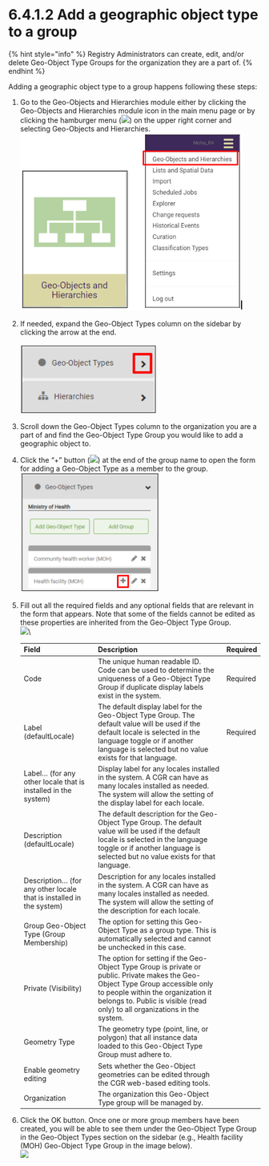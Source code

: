 # 6.4.1.2 Add a geographic object type to a group

{% hint style="info" %}
Registry Administrators can create, edit, and/or delete Geo-Object Type Groups for the organization they are a part of.
{% endhint %}

Adding a geographic object type to a group happens following these steps:

1. Go to the Geo-Objects and Hierarchies module either by clicking the Geo-Objects and Hierarchies module icon in the main menu page or by clicking the hamburger menu (![](https://lh3.googleusercontent.com/iuPmL\_Z1smFoRNK34qpVh9--96pLjj8A-P4QdCAlpcvxkSIfD3bihusMrW6MlenmddHse4DMtkIfNaLzts2tH95aM8vei5RBC6-FuLkbYRi4j4V9LiSgid0KfK2wPUgPo-Oim\_IF7FqvJW8Ck-ESi0sPLJ2Hi6rets24LbXMhLUD7h3zOJePImZz)) on the upper right corner and selecting Geo-Objects and Hierarchies.\
   ![](<../../../../.gitbook/assets/image (1).png>)
2. If needed, expand the Geo-Object Types column on the sidebar by clicking the arrow at the end.\
   \
   ![](<../../../../.gitbook/assets/image (4).png>)
3. Scroll down the Geo-Object Types column to the organization you are a part of and find the Geo-Object Type Group you would like to add a geographic object to.
4. Click the “+” button (![](https://lh3.googleusercontent.com/oA1JGDvIRjYWJbkQ6qnzwRzidAIp3crvNXzq9QGZiEcU-Ds\_Ip32UH75jwICYZvIN6-eC2Eejc6pbFWAd2RQUFto26bBQOdC-u7FCxBBurtg4lFRmgBYuuphrlRhSwQB-1UtTuE\_ILfJhnyZ9wWuwrkP-NQ4wFT1Vptl-pKt1OT\_Neaf6OuH3B6k)) at the end of the group name to open the form for adding a Geo-Object Type as a member to the group.\
   ![](<../../../../.gitbook/assets/image (2).png>)
5.  Fill out all the required fields and any optional fields that are relevant in the form that appears. Note that some of the fields cannot be edited as these properties are inherited from the Geo-Object Type Group.\
    ![](https://lh4.googleusercontent.com/1eLPy3eTTpNoa7YxT8HbCbRm-rUqct8v332cLNTe4DU19L6AvsUXaLHRDQdGnJc2Q1ydgYT4qSfp90Ey7olh2b8PtYk1QENytALemvhAZ4\_Zss8-mLgztmNtkC7PvJCUKtwBE\_Bskx8Iu8I861d1Cl9Q7cvmEVJlNQhfPzMblNQSZee9oLhaEo3z)\


    | Field                                                               | Description                                                                                                                                                                                                                                          | Required |
    | ------------------------------------------------------------------- | ---------------------------------------------------------------------------------------------------------------------------------------------------------------------------------------------------------------------------------------------------- | -------- |
    | Code                                                                | The unique human readable ID. Code can be used to determine the uniqueness of a Geo-Object Type Group if duplicate display labels exist in the system.                                                                                               | Required |
    | Label (defaultLocale)                                               | The default display label for the Geo-Object Type Group. The default value will be used if the default locale is selected in the language toggle or if another language is selected but no value exists for that language.                           | Required |
    | Label… (for any other locale that is installed in the system)       | Display label for any locales installed in the system. A CGR can have as many locales installed as needed. The system will allow the setting of the display label for each locale.                                                                   |          |
    | Description (defaultLocale)                                         | The default description for the Geo-Object Type Group. The default value will be used if the default locale is selected in the language toggle or if another language is selected but no value exists for that language.                             |          |
    | Description… (for any other locale that is installed in the system) | Description for any locales installed in the system. A CGR can have as many locales installed as needed. The system will allow the setting of the description for each locale.                                                                       |          |
    | Group Geo-Object Type (Group Membership)                            | The option for setting this Geo-Object Type as a group type. This is automatically selected and cannot be unchecked in this case.                                                                                                                    |          |
    | Private (Visibility)                                                | The option for setting if the Geo-Object Type Group is private or public. Private makes the Geo-Object Type Group accessible only to people within the organization it belongs to. Public is visible (read only) to all organizations in the system. |          |
    | Geometry Type                                                       | The geometry type (point, line, or polygon) that all instance data loaded to this Geo-Object Type Group must adhere to.                                                                                                                              |          |
    | Enable geometry editing                                             | Sets whether the Geo-Object geometries can be edited through the CGR web-based editing tools.                                                                                                                                                        |          |
    | Organization                                                        | The organization this Geo-Object Type group will be managed by.                                                                                                                                                                                      |          |
6. Click the OK button. Once one or more group members have been created, you will be able to see them under the Geo-Object Type Group in the Geo-Object Types section on the sidebar (e.g., Health facility (MOH) Geo-Object Type Group in the image below).\
   ![](https://lh5.googleusercontent.com/zbxE0hEuzGjlPCAqFrZtJIRKQ7ZiKv8r2clieF1UGMlfmCcLLX8ncOtl0r4NNtaWnKhGlU2cXNOjNzvOJVZ8NqkV4HqidQFQ-MwtzUHcq95uGoBBIR7x6AWwFfYirLU1EePT1q\_uJzuThNYw\_4MRe-LtDYHVz5edPMWi5A4oSZBRGiOjjS-e2Pnb)
